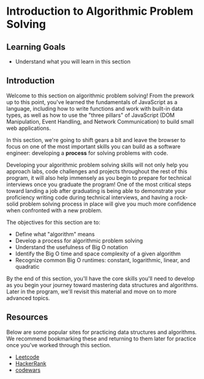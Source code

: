 # Introduction to Algorithmic Problem Solving

## Learning Goals

- Understand what you will learn in this section

## Introduction

Welcome to this section on algorithmic problem solving! From the prework up to
this point, you've learned the fundamentals of JavaScript as a language,
including how to write functions and work with built-in data types, as well as
how to use the "three pillars" of JavaScript (DOM Manipulation, Event Handling,
and Network Communication) to build small web applications.

In this section, we're going to shift gears a bit and leave the browser to focus
on one of the most important skills you can build as a software engineer:
developing a **process** for solving problems with code.

Developing your algorithmic problem solving skills will not only help you
approach labs, code challenges and projects throughout the rest of this program,
it will also help immensely as you begin to prepare for technical interviews
once you graduate the program! One of the most critical steps toward landing a
job after graduating is being able to demonstrate your proficiency writing code
during technical interviews, and having a rock-solid problem solving process in
place will give you much more confidence when confronted with a new problem.

The objectives for this section are to:

- Define what "algorithm" means
- Develop a process for algorithmic problem solving
- Understand the usefulness of Big O notation
- Identify the Big O time and space complexity of a given algorithm
- Recognize common Big O runtimes: constant, logarithmic, linear, and quadratic

By the end of this section, you'll have the core skills you'll need to develop
as you begin your journey toward mastering data structures and algorithms. Later
in the program, we'll revisit this material and move on to more advanced topics.

## Resources

Below are some popular sites for practicing data structures and algorithms. We
recommend bookmarking these and returning to them later for practice once you've
worked through this section.

- [Leetcode](https://leetcode.com/)
- [HackerRank](https://www.hackerrank.com/)
- [codewars](https://www.codewars.com/)
